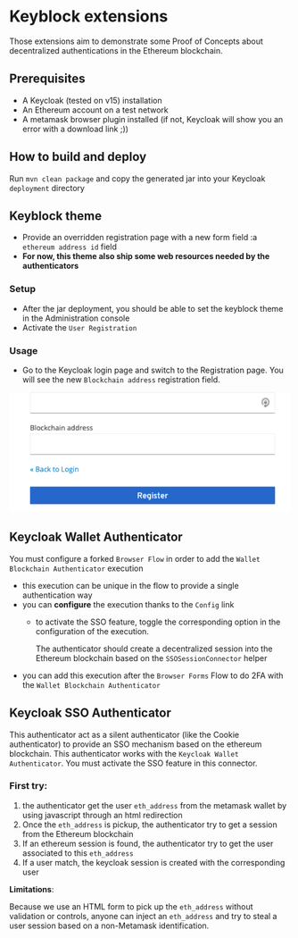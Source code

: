 # Keyblock extensions

Those extensions aim to demonstrate some Proof of Concepts about decentralized authentications in the Ethereum blockchain. 

## Prerequisites

- A Keycloak (tested on v15) installation
- An Ethereum account on a test network
- A metamask browser plugin installed (if not, Keycloak will show you an error with a download link ;))

## How to build and deploy

Run `mvn clean package` and copy the generated jar into your Keycloak `deployment` directory

## Keyblock theme

- Provide an overridden registration page with a new form field :a `ethereum address id` field
- **For now, this theme also ship some web resources needed by the authenticators**

### Setup

- After the jar deployment, you should be able to set the keyblock theme in the Administration console
- Activate the `User Registration`

### Usage

- Go to the Keycloak login page and switch to the Registration page. You will see the new `Blockchain address` 
registration field.

![](docs/registration.png)

## Keycloak Wallet Authenticator

You must configure a forked `Browser Flow` in order to add the `Wallet Blockchain Authenticator` execution

- this execution can be unique in the flow to provide a single authentication way
- you can **configure** the execution thanks to the `Config` link
  - to activate the SSO feature, toggle the corresponding option in the configuration of the execution. 
  
    The authenticator should create a decentralized session into the Ethereum blockchain based on the `SSOSessionConnector` helper
- you can add this execution after the `Browser Forms` Flow to do 2FA with the `Wallet Blockchain Authenticator` 

## Keycloak SSO Authenticator

This authenticator act as a silent authenticator (like the Cookie authenticator) to provide an SSO mechanism based on the ethereum blockchain.
This authenticator works with the `Keycloak Wallet Authenticator`. You must activate the SSO feature in this connector.

### First try: 

1. the authenticator get the user `eth_address` from the metamask wallet by using javascript through an html redirection
2. Once the `eth_address` is pickup, the authenticator try to get a session from the Ethereum blockchain
3. If an ethereum session is found, the authenticator try to get the user associated to this `eth_address`
4. If a user match, the keycloak session is created with the corresponding user

**Limitations**:

Because we use an HTML form to pick up the `eth_address` without validation or controls, anyone can inject an `eth_address` and try to steal a user session based on a non-Metamask identification.